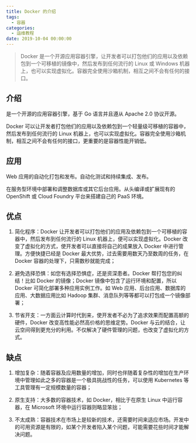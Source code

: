 ```yaml
---
title: Docker 的介绍
tags:
  - 容器
categories:
  - 运维教程
date: 2019-10-04 00:00:00
---
```


> Docker 是一个开源应用容器引擎，让开发者可以打包他们的应用以及依赖包到一个可移植的镜像中，然后发布到任何流行的 Linux 或 Windows 机器上，也可以实现虚拟化。容器完全使用沙箱机制，相互之间不会有任何的接口。

<!-- more -->

## 介绍

是一个开源的应用容器引擎，基于 Go 语言并且遵从 Apache 2.0 协议开源。

Docker 可以让开发者打包他们的应用以及依赖包到一个轻量级可移植的容器中，然后发布到任何流行的 Linux 机器上，也可以实现虚拟化。容器完全使用沙箱机制，相互之间不会有任何的接口，更重要的是容器性能开销低。

## 应用

Web 应用的自动化打包和发布。自动化测试和持续集成、发布。

在服务型环境中部署和调整数据库或其它后台应用。从头编译或扩展现有的 OpenShift 或 Cloud Foundry 平台来搭建自己的 PaaS 环境。

## 优点

1. 简化程序：Docker 让开发者可以打包他们的应用及依赖包到一个可移植的容器中，然后发布到任何流行的 Linux 机器上，便可以实现虚拟化。Docker 改变了虚拟化的方式，使开发者可以直接将自己的成果放入 Docker 中进行管理。方便快捷已经是 Docker 最大优势，过去需要用数天乃至数周的任务，在 Docker 容器的处理下，只需数秒就能完成；

2. 避免选择恐惧：如您有选择恐惧症，还是资深患者。Docker 帮打包您的纠结！比如 Docker 的镜像；Docker 镜像中包含了运行环境和配置，所以 Docker 可简化部署多种应用实例工作。如 Web 应用、后台应用、数据库的应用、大数据应用比如 Hadoop 集群、消息队列等等都可以打包成一个镜像部署；

3. 节省开支：一方面云计算时代到来，使开发者不必为了追求效果而配置高额的硬件，Docker 改变高性能必然高价格的思维定势。Docker 与云的结合，让云空间得到更充分的利用。不仅解决了硬件管理的问题，也改变了虚拟化的方式。

## 缺点

1. 增加复杂：随着容器及应用数量的增加，同时也伴随着复杂性的增加在生产环境中管理如此之多的容器是一个极具挑战性的任务，可以使用 Kubernetes 等工具管理有一定规模数量的容器；

2. 原生支持：大多数的容器技术，如 Docker，相比于在原生 Linux 中运行容器，在 Microsoft 环境中运行容器则略显笨拙；

3. 不太成熟：容器技术在市场上是较新的技术，还需要时间来适应市场。开发中的可用资源是有限的，如某个开发者陷入某个问题，可能需要花些时间才能解决问题。